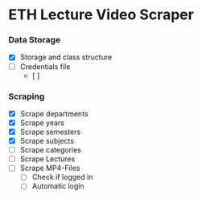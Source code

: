 # ETH Lecture Video Scraper

### Data Storage
- [x] Storage and class structure
- [ ] Credentials file
  - [ ] 

### Scraping
- [x] Scrape departments
- [x] Scrape years
- [x] Scrape semesters
- [x] Scrape subjects
- [ ] Scrape categories
- [ ] Scrape Lectures
- [ ] Scrape MP4-Files
  - [ ] Check if logged in
  - [ ] Automatic login